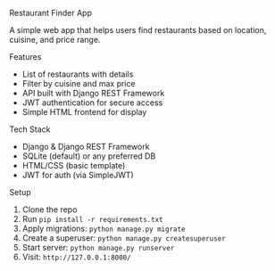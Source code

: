  Restaurant Finder App

A simple web app that helps users find restaurants based on location, cuisine, and price range.

 Features

- List of restaurants with details
- Filter by cuisine and max price
- API built with Django REST Framework
- JWT authentication for secure access
- Simple HTML frontend for display

Tech Stack

- Django & Django REST Framework
- SQLite (default) or any preferred DB
- HTML/CSS (basic template)
- JWT for auth (via SimpleJWT)

 Setup

1. Clone the repo  
2. Run `pip install -r requirements.txt`  
3. Apply migrations: `python manage.py migrate`  
4. Create a superuser: `python manage.py createsuperuser`  
5. Start server: `python manage.py runserver`  
6. Visit: `http://127.0.0.1:8000/`



